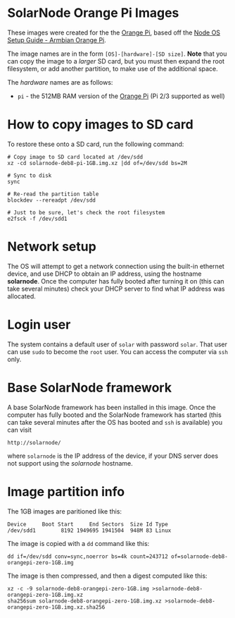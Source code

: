 # SolarNode Orange Pi Images

These images were created for the the [Orange Pi][1], based 
off the [Node OS Setup Guide - Armbian Orange Pi][2].

The image names are in the form `[OS]-[hardware]-[SD size]`. **Note**
that you can copy the image to a _larger_ SD card, but you must then
expand the root filesystem, or add another partition, to make use of
the additional space.

The *hardware* names are as follows:

 * `pi` - the 512MB RAM version of the [Orange Pi][1] (Pi 2/3 supported
   as well)
 	
# How to copy images to SD card

To restore these onto a SD card, run the following command:

	# Copy image to SD card located at /dev/sdd
	xz -cd solarnode-deb8-pi-1GB.img.xz |dd of=/dev/sdd bs=2M
	
	# Sync to disk
	sync
	
	# Re-read the partition table
	blockdev --rereadpt /dev/sdd
	
	# Just to be sure, let's check the root filesystem
	e2fsck -f /dev/sdd1

# Network setup

The OS will attempt to get a network connection using the built-in
ethernet device, and use DHCP to obtain an IP address, using the hostname
**solarnode**. Once the computer has fully booted after turning it on (this
can take several minutes) check your DHCP server to find what IP address was
allocated.

# Login user

The system contains a default user of `solar` with password `solar`. That user can
use `sudo` to become the `root` user. You can access the computer via `ssh` only.

# Base SolarNode framework

A base SolarNode framework has been installed in this image. Once the computer has
fully booted and the SolarNode framework has started (this can take several minutes
after the OS has booted and `ssh` is available) you can visit

	http://solarnode/

where `solarnode` is the IP address of the device, if your DNS server does not
support using the _solarnode_ hostname.

# Image partition info

The 1GB images are paritioned like this:

```
Device     Boot Start     End Sectors  Size Id Type
/dev/sdd1        8192 1949695 1941504  948M 83 Linux
```

The image is copied with a `dd` command like this:

```
dd if=/dev/sdd conv=sync,noerror bs=4k count=243712 of=solarnode-deb8-orangepi-zero-1GB.img
```

The image is then compressed, and then a digest computed like this:

```
xz -c -9 solarnode-deb8-orangepi-zero-1GB.img >solarnode-deb8-orangepi-zero-1GB.img.xz
sha256sum solarnode-deb8-orangepi-zero-1GB.img.xz >solarnode-deb8-orangepi-zero-1GB.img.xz.sha256
```

  [1]: https://www.orangepi.org/
  [2]: https://github.com/SolarNetwork/solarnetwork/wiki/Node-OS-Setup-Guide-Armbian-Orange-Pi
